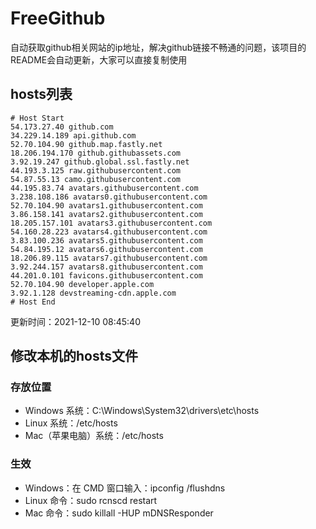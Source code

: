 # FreeGithub
自动获取github相关网站的ip地址，解决github链接不畅通的问题，该项目的README会自动更新，大家可以直接复制使用

## hosts列表
```base
# Host Start
54.173.27.40 github.com
34.229.14.189 api.github.com
52.70.104.90 github.map.fastly.net
18.206.194.170 github.githubassets.com
3.92.19.247 github.global.ssl.fastly.net
44.193.3.125 raw.githubusercontent.com
54.87.55.13 camo.githubusercontent.com
44.195.83.74 avatars.githubusercontent.com
3.238.108.186 avatars0.githubusercontent.com
52.70.104.90 avatars1.githubusercontent.com
3.86.158.141 avatars2.githubusercontent.com
18.205.157.101 avatars3.githubusercontent.com
54.160.28.223 avatars4.githubusercontent.com
3.83.100.236 avatars5.githubusercontent.com
54.84.195.12 avatars6.githubusercontent.com
18.206.89.115 avatars7.githubusercontent.com
3.92.244.157 avatars8.githubusercontent.com
44.201.0.101 favicons.githubusercontent.com
52.70.104.90 developer.apple.com
3.92.1.128 devstreaming-cdn.apple.com
# Host End
```

更新时间：2021-12-10 08:45:40

## 修改本机的hosts文件
### 存放位置
* Windows 系统：C:\Windows\System32\drivers\etc\hosts
* Linux 系统：/etc/hosts
* Mac（苹果电脑）系统：/etc/hosts

### 生效
* Windows：在 CMD 窗口输入：ipconfig /flushdns
* Linux 命令：sudo rcnscd restart
* Mac 命令：sudo killall -HUP mDNSResponder